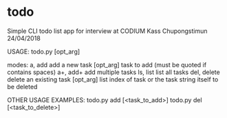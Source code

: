 # todo
Simple CLI todo list app for interview at CODIUM
Kass Chupongstimun
24/04/2018

USAGE: todo.py <mode> [opt_arg]

modes:
    a, add        add a new task
      [opt_arg]   task to add (must be quoted if contains spaces)
    a+, add+      add multiple tasks
    ls, list      list all tasks
    del, delete   delete an existing task
      [opt_arg]   list index of task or the task string itself to be deleted
      
OTHER USAGE EXAMPLES: todo.py add [<task_to_add>]
                      todo.py del [<task_to_delete>]
